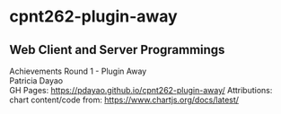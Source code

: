 # cpnt262-plugin-away
## Web Client and Server Programmings
Achievements Round 1 - Plugin Away\
Patricia Dayao\
GH Pages: https://pdayao.github.io/cpnt262-plugin-away/
Attributions:\
chart content/code from: https://www.chartjs.org/docs/latest/ 
